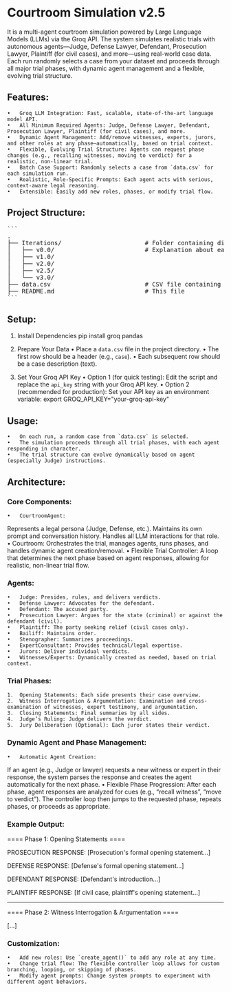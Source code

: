 # Courtroom Simulation v2.5
It is a multi-agent courtroom simulation powered by Large Language Models (LLMs) via the Groq API. The system simulates realistic trials with autonomous agents—Judge, Defense Lawyer, Defendant, Prosecution Lawyer, Plaintiff (for civil cases), and more—using real-world case data. Each run randomly selects a case from your dataset and proceeds through all major trial phases, with dynamic agent management and a flexible, evolving trial structure.

## Features:
	•	Groq LLM Integration: Fast, scalable, state-of-the-art language model API.
	•	All Minimum Required Agents: Judge, Defense Lawyer, Defendant, Prosecution Lawyer, Plaintiff (for civil cases), and more.
	•	Dynamic Agent Management: Add/remove witnesses, experts, jurors, and other roles at any phase—automatically, based on trial context.
	•	Flexible, Evolving Trial Structure: Agents can request phase changes (e.g., recalling witnesses, moving to verdict) for a realistic, non-linear trial.
	•	Batch Case Support: Randomly selects a case from `data.csv` for each simulation run.
	•	Realistic, Role-Specific Prompts: Each agent acts with serious, context-aware legal reasoning.
	•	Extensible: Easily add new roles, phases, or modify trial flow.


## Project Structure:
<pre>
```
.
├── Iterations/                       # Folder containing different versions of notebooks (.ipynb) of the Simulator  
│   ├── v0.0/                         # Explanation about each version’s speciality is given at the start of it  
│   ├── v1.0/  
│   ├── v2.0/  
│   ├── v2.5/  
│   └── v3.0/  
├── data.csv                          # CSV file containing case descriptions  
├── README.md                         # This file  
```
</pre>




## Setup:
1. Install Dependencies
pip install groq pandas

2. Prepare Your Data
	•	Place a `data.csv` file in the project directory.
	•	The first row should be a header (e.g., `case`).
	•	Each subsequent row should be a case description (text).
3. Set Your Groq API Key
	•	Option 1 (for quick testing):
Edit the script and replace the `api_key` string with your Groq API key.
	•	Option 2 (recommended for production):
Set your API key as an environment variable:
export GROQ_API_KEY="your-groq-api-key"

## Usage:
	•	On each run, a random case from `data.csv` is selected.
	•	The simulation proceeds through all trial phases, with each agent responding in character.
	•	The trial structure can evolve dynamically based on agent (especially Judge) instructions.

## Architecture:
### Core Components:
	•	CourtroomAgent:
Represents a legal persona (Judge, Defense, etc.). Maintains its own prompt and conversation history. Handles all LLM interactions for that role.
	•	Courtroom:
Orchestrates the trial, manages agents, runs phases, and handles dynamic agent creation/removal.
	•	Flexible Trial Controller:
A loop that determines the next phase based on agent responses, allowing for realistic, non-linear trial flow.

### Agents:
	•	Judge: Presides, rules, and delivers verdicts.
	•	Defense Lawyer: Advocates for the defendant.
	•	Defendant: The accused party.
	•	Prosecution Lawyer: Argues for the state (criminal) or against the defendant (civil).
	•	Plaintiff: The party seeking relief (civil cases only).
	•	Bailiff: Maintains order.
    •	Stenographer: Summarizes proceedings.
	•	ExpertConsultant: Provides technical/legal expertise.
	•	Jurors: Deliver individual verdicts.
	•	Witnesses/Experts: Dynamically created as needed, based on trial context.

### Trial Phases:
	1.	Opening Statements: Each side presents their case overview.
	2.	Witness Interrogation & Argumentation: Examination and cross-examination of witnesses, expert testimony, and argumentation.
	3.	Closing Statements: Final summaries by all sides.
	4.	Judge’s Ruling: Judge delivers the verdict.
	5.	Jury Deliberation (Optional): Each juror states their verdict.

### Dynamic Agent and Phase Management:
	•	Automatic Agent Creation:
If an agent (e.g., Judge or lawyer) requests a new witness or expert in their response, the system parses the response and creates the agent automatically for the next phase.
	•	Flexible Phase Progression:
After each phase, agent responses are analyzed for cues (e.g., “recall witness”, “move to verdict”). The controller loop then jumps to the requested phase, repeats phases, or proceeds as appropriate.


### Example Output:
==== Phase 1: Opening Statements ====

PROSECUTION RESPONSE:
[Prosecution's formal opening statement...]

DEFENSE RESPONSE:
[Defense's formal opening statement...]

DEFENDANT RESPONSE:
[Defendant's introduction...]

PLAINTIFF RESPONSE:
[If civil case, plaintiff's opening statement...]

------------------------------------------------------------

==== Phase 2: Witness Interrogation & Argumentation ====

[...]

### Customization:
	•	Add new roles: Use `create_agent()` to add any role at any time.
	•	Change trial flow: The flexible controller loop allows for custom branching, looping, or skipping of phases.
	•	Modify agent prompts: Change system prompts to experiment with different agent behaviors.
